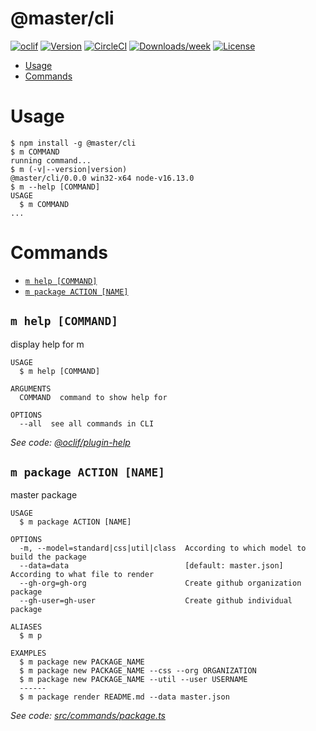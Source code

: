 @master/cli
===========



[![oclif](https://img.shields.io/badge/cli-oclif-brightgreen.svg)](https://oclif.io)
[![Version](https://img.shields.io/npm/v/@master/cli.svg)](https://npmjs.org/package/@master/cli)
[![CircleCI](https://circleci.com/gh/master-style/cli/tree/alpha.svg?style=shield)](https://circleci.com/gh/master-style/cli/tree/alpha)
[![Downloads/week](https://img.shields.io/npm/dw/@master/cli.svg)](https://npmjs.org/package/@master/cli)
[![License](https://img.shields.io/npm/l/@master/cli.svg)](https://github.com/master-style/cli/blob/alpha/LICENSE)

<!-- toc -->
* [Usage](#usage)
* [Commands](#commands)
<!-- tocstop -->
# Usage
<!-- usage -->
```sh-session
$ npm install -g @master/cli
$ m COMMAND
running command...
$ m (-v|--version|version)
@master/cli/0.0.0 win32-x64 node-v16.13.0
$ m --help [COMMAND]
USAGE
  $ m COMMAND
...
```
<!-- usagestop -->
# Commands
<!-- commands -->
* [`m help [COMMAND]`](#m-help-command)
* [`m package ACTION [NAME]`](#m-package-action-name)

## `m help [COMMAND]`

display help for m

```
USAGE
  $ m help [COMMAND]

ARGUMENTS
  COMMAND  command to show help for

OPTIONS
  --all  see all commands in CLI
```

_See code: [@oclif/plugin-help](https://github.com/oclif/plugin-help/blob/v3.2.17/src/commands/help.ts)_

## `m package ACTION [NAME]`

master package

```
USAGE
  $ m package ACTION [NAME]

OPTIONS
  -m, --model=standard|css|util|class  According to which model to build the package
  --data=data                          [default: master.json] According to what file to render
  --gh-org=gh-org                      Create github organization package
  --gh-user=gh-user                    Create github individual package

ALIASES
  $ m p

EXAMPLES
  $ m package new PACKAGE_NAME
  $ m package new PACKAGE_NAME --css --org ORGANIZATION
  $ m package new PACKAGE_NAME --util --user USERNAME
  ------
  $ m package render README.md --data master.json
```

_See code: [src/commands/package.ts](https://github.com/master-style/cli/blob/v0.0.0/src/commands/package.ts)_
<!-- commandsstop -->
